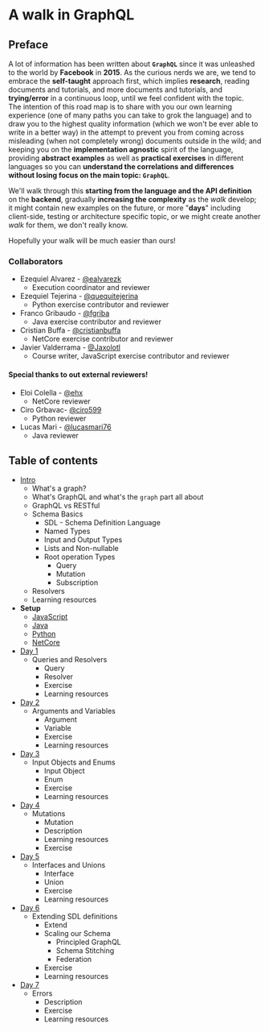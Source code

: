# A walk in GraphQL

## Preface

A lot of information has been written about **`GraphQL`** since it was unleashed to the world by **Facebook** in **2015**. As the curious nerds we are, we tend to embrace the **self-taught** approach first, which implies **research**, reading documents and tutorials, and more documents and tutorials, and **trying/error** in a continuous loop, until we feel confident with the topic.  
The intention of this road map is to share with you our own learning experience (one of many paths you can take to grok the language) and to draw you to the highest quality information (which we won't be ever able to write in a better way) in the attempt to prevent you from coming across misleading (when not completely wrong) documents outside in the wild; and keeping you on the **implementation agnostic** spirit of the language, providing **abstract examples** as well as **practical exercises** in different languages so you can **understand the correlations and differences without losing focus on the main topic: `GraphQL`**.

We'll walk through this **starting from the language and the API definition** on the **backend**, gradually **increasing the complexity** as the *walk* develop; it might contain new examples on the future, or more "**days**" including client-side, testing or architecture specific topic, or we might create another *walk* for them, we don't really know.

Hopefully your walk will be much easier than ours!

### Collaborators

- Ezequiel Alvarez - [@ealvarezk](https://github.com/ealvarezk)
  - Execution coordinator and reviewer
- Ezequiel Tejerina - [@quequitejerina](https://github.com/quequitejerina)
  - Python exercise contributor and reviewer
- Franco Gribaudo - [@fgriba](https://github.com/fgriba)
  - Java exercise contributor and reviewer
- Cristian Buffa - [@cristianbuffa](https://github.com/cristianbuffa)
  - NetCore exercise contributor and reviewer
- Javier Valderrama - [@Jaxolotl](https://github.com/Jaxolotl)
  - Course writer, JavaScript exercise contributor and reviewer

#### Special thanks to out external reviewers!

- Eloi Colella - [@ehx](https://github.com/ehx)
  - NetCore reviewer
- Ciro Grbavac- [@ciro599](https://github.com/ciro599)
  - Python reviewer
- Lucas Mari - [@lucasmari76](https://github.com/lucasmari76)
  - Java reviewer

## Table of contents

- [Intro](introduction/introduction.md)
  - What's a graph?
  - What's GraphQL and what's the `graph` part all about
  - GraphQL vs RESTful
  - Schema Basics
    - SDL - Schema Definition Language
    - Named Types
    - Input and Output Types
    - Lists and Non-nullable
    - Root operation Types
      - Query
      - Mutation
      - Subscription
  - Resolvers
  - Learning resources
- **Setup**
  - [JavaScript](setup/javascript.md)
  - [Java](setup/java.md)
  - [Python](setup/python.md)
  - [NetCore](setup/netcore.md)
- [Day 1](lessons/day_01/day_01.md)
  - Queries and Resolvers
    - Query
    - Resolver
    - Exercise
    - Learning resources
- [Day 2](lessons/day_02/day_02.md)
  - Arguments and Variables
    - Argument
    - Variable
    - Exercise
    - Learning resources
- [Day 3](lessons/day_03/day_03.md)
  - Input Objects and Enums
    - Input Object
    - Enum
    - Exercise
    - Learning resources
- [Day 4](lessons/day_04/day_04.md)
  - Mutations
    - Mutation
    - Description
    - Learning resources
    - Exercise
- [Day 5](lessons/day_05/day_05.md)
  - Interfaces and Unions
    - Interface
    - Union
    - Exercise
    - Learning resources
- [Day 6](lessons/day_06/day_06.md)
  - Extending SDL definitions
    - Extend
    - Scaling our Schema
      - Principled GraphQL
      - Schema Stitching
      - Federation
    - Exercise
    - Learning resources
- [Day 7](lessons/day_07/day_07.md)
  - Errors
    - Description
    - Exercise
    - Learning resources
